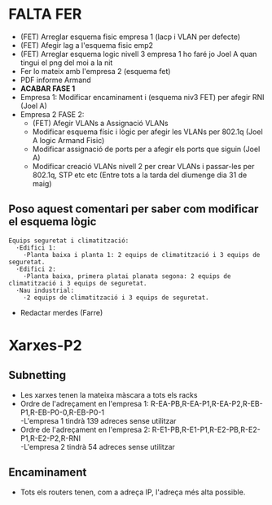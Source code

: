 # FALTA FER
- (FET) Arreglar esquema fisic empresa 1 (lacp i VLAN per defecte)
- (FET) Afegir lag a l'esquema fisic emp2
- (FET) Arreglar esquema logic nivell 3 empresa 1 ho faré jo Joel A quan tingui el png del moi a la nit
- Fer lo mateix amb l'empresa 2 (esquema fet)
- PDF informe Armand
- **ACABAR FASE 1**
- Empresa 1: Modificar encaminament i (esquema niv3 FET) per afegir RNI (Joel A)
- Empresa 2 FASE 2:
  - (FET) Afegir VLANs a Assignació VLANs
  - Modificar esquema físic i lògic per afegir les VLANs per 802.1q (Joel A logic Armand Fisic)
  - Modificar assignació de ports per a afegir els ports que siguin (Joel A)
  - Modificar creació VLANs nivell 2 per crear VLANs i passar-les per 802.1q, STP etc etc (Entre tots a la tarda del diumenge dia 31 de maig)
## Poso aquest comentari per saber com modificar el esquema lògic
    Equips seguretat i climatització:
      ·Edifici 1:
        ·Planta baixa i planta 1: 2 equips de climatització i 3 equips de seguretat.
      ·Edifici 2:
        ·Planta baixa, primera platai planata segona: 2 equips de climatització i 3 equips de seguretat.
      ·Nau industrial:
        ·2 equips de climatització i 3 equips de seguretat.
- Redactar merdes (Farre)

# Xarxes-P2
## Subnetting
- Les xarxes tenen la mateixa màscara a tots els racks  
- Ordre de l'adreçament en l'empresa 1: R-EA-PB,R-EA-P1,R-EA-P2,R-EB-P1,R-EB-P0-0,R-EB-P0-1  
  -L'empresa 1 tindrà 139 adreces sense utilitzar
- Ordre de l'adreçament en l'empresa 2: R-E1-PB,R-E1-P1,R-E2-PB,R-E2-P1,R-E2-P2,R-RNI  
  -L'empresa 2 tindrà 54 adreces sense utilitzar
## Encaminament
- Tots els routers tenen, com a adreça IP, l'adreça més alta possible.
